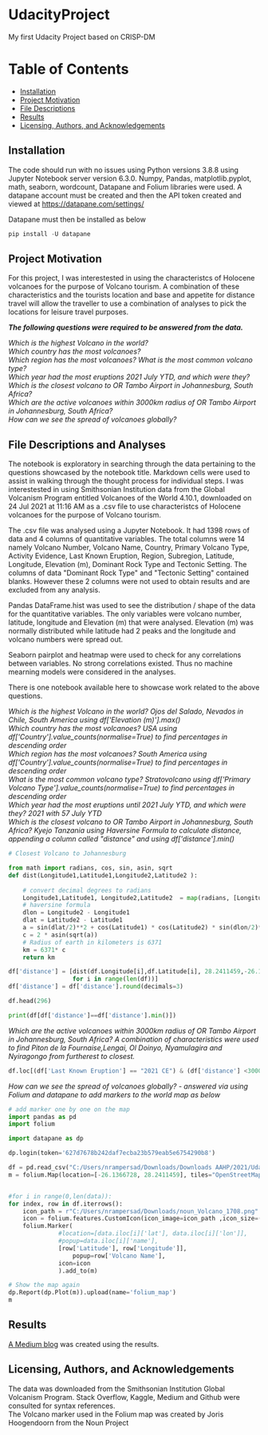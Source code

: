 # UdacityProject
My first Udacity Project based on CRISP-DM
# Table of Contents

* [Installation](#Installation)
* [Project Motivation](#Project-Motivation)
* [File Descriptions](#File-Descriptions)
* [Results](#Results)
* [Licensing, Authors, and Acknowledgements](#Licensing,-Authors,-and-Acknowledgements)


## Installation <a name="Installation"></a>
The code should run with no issues using Python versions 3.8.8 using Jupyter Notebook server version 6.3.0.  Numpy, Pandas, matplotlib.pyplot, math, seaborn, wordcount, Datapane and Folium libraries were used.  A datapane account must be created and then the API token created and viewed at https://datapane.com/settings/  

Datapane must then be installed as below

```python
pip install -U datapane
```

## Project Motivation <a name="Project-Motivation"></a>
For this project, I was interestested in using the characteristcs of Holocene volcanoes for the purpose of Volcano tourism.  A combination of these characteristics and the tourists location and base and appetite for distance travel will allow the traveller to use a combination of analyses to pick the locations for leisure travel purposes.  

**_The following questions were required to be answered from the data._**
 
*Which is the highest Volcano in the world?  
Which country has the most volcanoes?  
Which region has the most volcanoes? 
What is the most common volcano type?  
Which year had the most eruptions  2021 July YTD, and which were they?  
Which is the closest volcano to OR Tambo Airport in Johannesburg, South Africa?  
Which are the active volcanoes within 3000km radius of OR Tambo Airport in Johannesburg, South Africa?  
How can we see the spread of volcanoes globally?*



## File Descriptions and Analyses <a name="File-Descriptions-and-Analyses"></a>
The notebook is exploratory in searching through the data pertaining to the questions showcased by the notebook title. Markdown cells were used to assist in walking through the thought process for individual steps.
I was interestested in using Smithsonian Institution data from the Global Volcanism Program entitled Volcanoes of the World 4.10.1, downloaded on 24 Jul 2021 at 11:16 AM	as a .csv file to use characteristcs of Holocene volcanoes for the purpose of Volcano tourism. 

The .csv file was analysed using a Jupyter Notebook.  It had 1398 rows of data and 4 columns of quantitative variables.  The total columns were 14 namely Volcano Number,	Volcano Name,	Country,	Primary Volcano Type,	Activity Evidence,	Last Known Eruption,	Region,	Subregion,	Latitude,	Longitude, 	Elevation (m),	Dominant Rock Type and	Tectonic Setting.   The columns of data "Dominant Rock Type" and "Tectonic Setting" contained blanks.  However these 2 columns were not used to obtain results and are excluded from any analysis.  

Pandas DataFrame.hist was used to see the distribution / shape of the data for the quantitative variables.  The only variables were volcano number, latitude, longitude and Elevation (m) that were analysed.  Elevation (m) was normally distributed while latitude had 2 peaks and the longitude and volcano numbers were spread out.

Seaborn pairplot and heatmap were used to check for any correlations between variables.  No strong correlations existed.  Thus no machine mearning models were considered in the analyses.  

There is one notebook available here to showcase work related to the above questions. 

*Which is the highest Volcano in the world?  Ojos del Salado, Nevados in Chile, South America using df['Elevation (m)'].max()  
Which country has the most volcanoes? USA using df['Country'].value_counts(normalise=True) to find percentages in descending order    
Which region has the most volcanoes? South America using df['Country'].value_counts(normalise=True) to find percentages in descending order    
What is the most common volcano type? Stratovolcano using df['Primary Volcano Type'].value_counts(normalise=True) to find percentages in descending order  
Which year had the most eruptions until 2021 July YTD, and which were they?  2021 with 57 July YTD  
Which is the closest volcano to OR Tambo Airport in Johannesburg, South Africa?  Kyejo  Tanzania  using Haversine Formula to calculate distance, appending a column called "distance" and using df['distance'].min()*

```python
# Closest Volcano to Johannesburg

from math import radians, cos, sin, asin, sqrt
def dist(Longitude1,Latitude1,Longitude2,Latitude2 ):
   
    # convert decimal degrees to radians 
    Longitude1,Latitude1, Longitude2,Latitude2  = map(radians, [Longitude1, Latitude1,Longitude2,Latitude2])
    # haversine formula 
    dlon = Longitude2 - Longitude1  
    dlat = Latitude2 - Latitude1 
    a = sin(dlat/2)**2 + cos(Latitude1) * cos(Latitude2) * sin(dlon/2)**2
    c = 2 * asin(sqrt(a)) 
    # Radius of earth in kilometers is 6371
    km = 6371* c
    return km

df['distance'] = [dist(df.Longitude[i],df.Latitude[i], 28.2411459,-26.1366728) 
                  for i in range(len(df))]
df['distance'] = df['distance'].round(decimals=3)

df.head(296)

print(df[df['distance']==df['distance'].min()])
```  

*Which are the active volcanoes within 3000km radius of OR Tambo Airport in Johannesburg, South Africa? A combination of characteristics were used to find Piton de la Fournaise,Lengai, Ol Doinyo, 	Nyamulagira and Nyiragongo from furtherest to closest.*
```python
df.loc[(df['Last Known Eruption'] == "2021 CE") & (df['distance'] <3000)] #Active volcanoes within 3000km radius of Jhb
```

*How can we see the spread of volcanoes globally? - answered via using Folium and datapane to add markers to the world map as below*
```python
# add marker one by one on the map
import pandas as pd
import folium

import datapane as dp

dp.login(token='627d7678b242daf7ecba23b579eab5e6754290b8')

df = pd.read_csv("C:/Users/nrampersad/Downloads/Downloads AAHP/2021/Udacity/GVP_Volcano_List_Holocene1.csv")
m = folium.Map(location=[-26.1366728, 28.2411459], tiles="OpenStreetMap", zoom_start=3)


#for i in range(0,len(data)):
for index, row in df.iterrows():
    icon_path = r"C:/Users/nrampersad/Downloads/noun_Volcano_1708.png"
    icon = folium.features.CustomIcon(icon_image=icon_path ,icon_size=(20,20))
    folium.Marker(
              #location=[data.iloc[i]['lat'], data.iloc[i]['lon']],
              #popup=data.iloc[i]['name'],
              [row['Latitude'], row['Longitude']], 
                  popup=row['Volcano Name'],
              icon=icon
              ).add_to(m)

# Show the map again
dp.Report(dp.Plot(m)).upload(name='folium_map')
m
```
## Results <a name="Results"></a>

[A Medium blog](https://medium.com/@nirvannsramp/intrepid-explosive-voyages-77f23e47e24e?source=friends_link&sk=b97c94187c9f435b0b955aa12acc408d) was created using the results. 

## Licensing, Authors, and Acknowledgements<a name="Licensing,-Authors,-and-Acknowledgements"></a>
The data was downloaded from the Smithsonian Institution Global Volcanism Program. Stack Overflow, Kaggle, Medium and Github were consulted for syntax references.  
The Volcano marker used in the Folium map was created by Joris Hoogendoorn from the Noun Project
